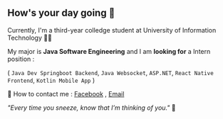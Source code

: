 ## How's your day going 👋
Currently, I'm a third-year colledge student at University of Information Technology 👨‍🎓 

My major is **Java Software Engineering** and I am **looking for** a Intern position :

( `Java Dev Springboot Backend`, `Java Websocket`, `ASP.NET`, `React Native Frontend`, `Kotlin Mobile App` )

🔗 How to contact me : [Facebook](https://www.facebook.com/ne.dai.52/) , [Email](mailto:vandaihk17@gmail.com)

_"Every time you sneeze, know that I’m thinking of you."_ 💖


<!--
**PhanVanDiej/PhanVanDiej** is a ✨ _special_ ✨ repository because its `README.md` (this file) appears on your GitHub profile.

Here are some ideas to get you started:

- 🔭 I’m currently working on ...
- 🌱 I’m currently learning ...
- 👯 I’m looking to collaborate on ...
- 🤔 I’m looking for help with ...
- 💬 Ask me about ...
- 📫 How to reach me: ...
- 😄 Pronouns: ...
- ⚡ Fun fact: ...
-->
